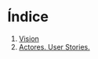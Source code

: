 # Índice

1. [Vision](https://github.com/SofiaReis/LDSO_UNIVENTO/blob/master/Specification/Vision.md)
2. [Actores. User Stories.](https://github.com/SofiaReis/LDSO_UNIVENTO/blob/master/Specification/UserStories.md)
